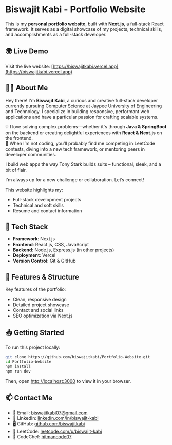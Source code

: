 # Biswajit Kabi - Portfolio Website

This is my **personal portfolio website**, built with **Next.js**, a full-stack React framework. It serves as a digital showcase of my projects, technical skills, and accomplishments as a full-stack developer.

## 🌍 Live Demo

Visit the live website: [https://biswajitkabi.vercel.app](https://biswajitkabi.vercel.app)

## 🧑‍💻 About Me

Hey there! I'm **Biswajit Kabi**, a curious and creative full-stack developer currently pursuing Computer Science at Jaypee University of Engineering and Technology. I specialize in building responsive, performant web applications and have a particular passion for crafting scalable systems.

💡 I love solving complex problems—whether it's through **Java & SpringBoot** on the backend or creating delightful experiences with **React & Next.js** on the frontend.  
🚀 When I’m not coding, you’ll probably find me competing in LeetCode contests, diving into a new tech framework, or mentoring peers in developer communities.

 I build web apps the way Tony Stark builds suits – functional, sleek, and a bit of flair.

I'm always up for a new challenge or collaboration. Let’s connect!


This website highlights my:

- Full-stack development projects
- Technical and soft skills
- Resume and contact information

## 🚀 Tech Stack

- **Framework**: Next.js
- **Frontend**: React.js, CSS, JavaScript
- **Backend**: Node.js, Express.js (in other projects)
- **Deployment**: Vercel
- **Version Control**: Git & GitHub

## 📁 Features & Structure

Key features of the portfolio:

- Clean, responsive design
- Detailed project showcase
- Contact and social links
- SEO optimization via Next.js


## 📥 Getting Started

To run this project locally:

```bash
git clone https://github.com/biswajitkabi/Portfolio-Website.git
cd Portfolio-Website
npm install
npm run dev
````

Then, open [http://localhost:3000](http://localhost:3000) to view it in your browser.

## 📫 Contact Me

* 📧 Email: [biswajitkabi07@gmail.com](mailto:biswajitkabi07@gmail.com)
* 💼 LinkedIn: [linkedin.com/in/biswajit-kabi](https://www.linkedin.com/in/biswajit-kabi)
* 🖥️ GitHub: [github.com/biswajitkabi](https://github.com/biswajitkabi)
* 🔗 LeetCode: [leetcode.com/u/biswajit-kabi](https://leetcode.com/u/biswajit-kabi/)
* 🧠 CodeChef: [hitmancode07](https://www.codechef.com/users/hitmancode07)

